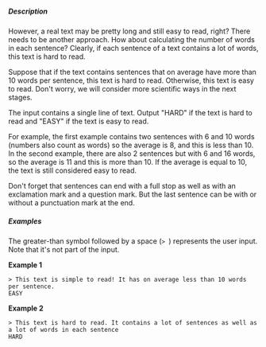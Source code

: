 <h5>Description</h5>

<p>However, a real text may be pretty long and still easy to read, right? There needs to be another approach. How about calculating the number of words in each sentence? Clearly, if each sentence of a text contains a lot of words, this text is hard to read.</p>

<p>Suppose that if the text contains sentences that on average have more than 10 words per sentence, this text is hard to read. Otherwise, this text is easy to read. Don't worry, we will consider more scientific ways in the next stages.</p>

<p>The input contains a single line of text. Output "HARD" if the text is hard to read and "EASY" if the text is easy to read.</p>

<p>For example, the first example contains two sentences with 6 and 10 words (numbers also count as words) so the average is 8, and this is less than 10. In the second example, there are also 2 sentences but with 6 and 16 words, so the average is 11 and this is more than 10. If the average is equal to 10, the text is still considered easy to read.</p>

<p>Don't forget that sentences can end with a full stop as well as with an exclamation mark and a question mark. But the last sentence can be with or without a punctuation mark at the end.</p>

<h5>Examples</h5>

<p>The greater-than symbol followed by a space (<code class="java">&gt; </code>) represents the user input. Note that it's not part of the input.</p>

<p><strong>Example 1</strong></p>

<pre><code class="language-no-highlight">&gt; This text is simple to read! It has on average less than 10 words per sentence.
EASY</code></pre>

<p><strong>Example 2 </strong></p>

<pre><code class="language-no-highlight">&gt; This text is hard to read. It contains a lot of sentences as well as a lot of words in each sentence
HARD</code></pre>
